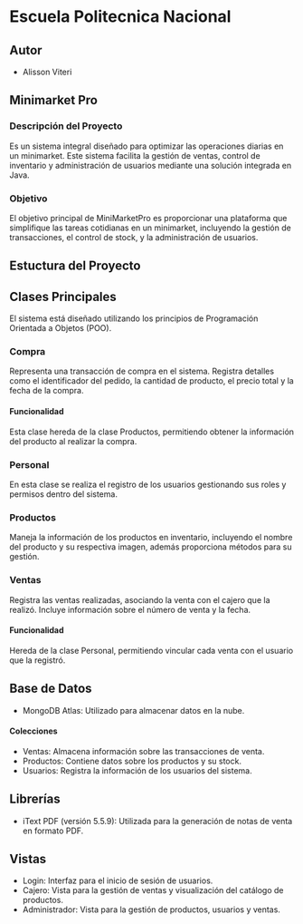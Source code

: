
# Escuela Politecnica Nacional



## Autor

- Alisson Viteri
## Minimarket Pro
### Descripción del Proyecto
Es un sistema integral diseñado para optimizar las operaciones diarias en un minimarket. Este sistema facilita la gestión de ventas, control de inventario y administración de usuarios mediante una solución integrada en Java.

### Objetivo
El objetivo principal de MiniMarketPro es proporcionar una plataforma que simplifique las tareas cotidianas en un minimarket, incluyendo la gestión de transacciones, el control de stock, y la administración de usuarios.

## Estuctura del Proyecto

## Clases Principales
El sistema está diseñado utilizando los principios de Programación Orientada a Objetos (POO).

### Compra
Representa una transacción de compra en el sistema. Registra detalles como el identificador del pedido, la cantidad de producto, el precio total y la fecha de la compra.

#### Funcionalidad
Esta clase hereda de la clase Productos, permitiendo obtener la información del producto al realizar la compra.



### Personal
En esta clase se realiza el registro de los usuarios gestionando sus roles y permisos dentro del sistema.

### Productos
Maneja la información de los productos en inventario, incluyendo el nombre del producto y su respectiva imagen, además proporciona métodos para su gestión.

### Ventas
Registra las ventas realizadas, asociando la venta con el cajero que la realizó. Incluye información sobre el número de venta y la fecha.

#### Funcionalidad
Hereda de la clase Personal, permitiendo vincular cada venta con el usuario que la registró.

## Base de Datos
* MongoDB Atlas: Utilizado para almacenar datos en la nube.
#### Colecciones
* Ventas: Almacena información sobre las transacciones de venta.
* Productos: Contiene datos sobre los productos y su stock.
* Usuarios: Registra la información de los usuarios del sistema.

## Librerías
* iText PDF (versión 5.5.9): Utilizada para la generación de notas de venta en formato PDF.

## Vistas
* Login: Interfaz para el inicio de sesión de usuarios.
* Cajero: Vista para la gestión de ventas y visualización del catálogo de productos.
* Administrador: Vista para la gestión de productos, usuarios y ventas.







